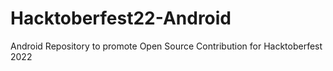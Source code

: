 # Hacktoberfest22-Android
Android Repository to promote Open Source Contribution for Hacktoberfest 2022
